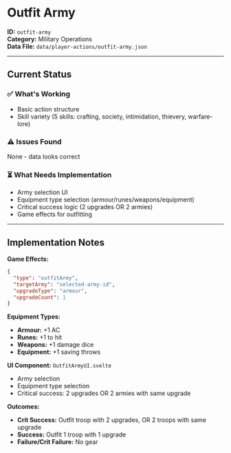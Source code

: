 # Outfit Army

**ID:** `outfit-army`  
**Category:** Military Operations  
**Data File:** `data/player-actions/outfit-army.json`

---

## Current Status

### ✅ What's Working
- Basic action structure
- Skill variety (5 skills: crafting, society, intimidation, thievery, warfare-lore)

### ⚠️ Issues Found
None - data looks correct

### ⏳ What Needs Implementation
- Army selection UI
- Equipment type selection (armour/runes/weapons/equipment)
- Critical success logic (2 upgrades OR 2 armies)
- Game effects for outfitting

---

## Implementation Notes

**Game Effects:**
```json
{
  "type": "outfitArmy",
  "targetArmy": "selected-army-id",
  "upgradeType": "armour",
  "upgradeCount": 1
}
```

**Equipment Types:**
- **Armour:** +1 AC
- **Runes:** +1 to hit
- **Weapons:** +1 damage dice
- **Equipment:** +1 saving throws

**UI Component:** `OutfitArmyUI.svelte`
- Army selection
- Equipment type selection
- Critical success: 2 upgrades OR 2 armies with same upgrade

**Outcomes:**
- **Crit Success:** Outfit troop with 2 upgrades, OR 2 troops with same upgrade
- **Success:** Outfit 1 troop with 1 upgrade
- **Failure/Crit Failure:** No gear
